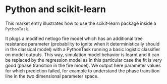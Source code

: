 # Python and scikit-learn

This market entry illustrates how to use the scikit-learn package inside a `PythonTask`.

It plugs a modified netlogo fire model which has an additional tree resistance parameter (probability to ignite when it deterministically should in the classical model) with a PythonTask running a basic logistic classifier on model outputs. This way, simulation model behavior is learnt and it can be replaced by the regression model as in this particular case the fit is very good (phase transition in the fire model). We output here parameter values for which prediction failed, for example to understand the phase transition line in the two dimensional parameter space.
